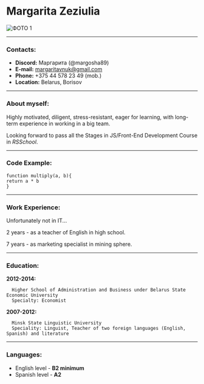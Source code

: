 # Margarita Zeziulia
![ФОТО 1](https://user-images.githubusercontent.com/96073622/147582539-ff027288-34f3-4720-a6df-f660c492cd30.jpg)
          
******
### Contacts:
+ **Discord:** Маргарита (@margosha89)
+ **E-mail:** margaritavnuk@gmail.com
+ **Phone:** +375 44 578 23 49 (mob.)
+ **Location:** Belarus, Borisov
*******

### About myself:
Highly motivated, diligent, stress-resistant, eager for learning, with long-term experience in working in a big team. 

Looking forward to pass all the Stages in JS/Front-End Development Course in *RSSchool*.
********
### Code Example:

```
function multiply(a, b){
return a * b
}
```

******
### Work Experience:
Unfortunately not in IT...

2 years - as a teacher of English in high school.

7 years - as marketing specialist in mining sphere.
******
### Education:

**2012-2014:**

      Higher School of Administration and Business under Belarus State Economic University
      Specialty: Economist
      
**2007-2012:**

      Minsk State Linguistic University
      Speciality: Linguist, Teacher of two foreign languages (English, Spanish) and literature
*****
### Languages:

+ English level - **B2 minimum**
+ Spanish level - **A2**



